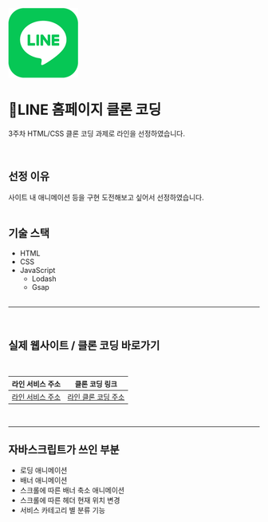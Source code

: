 ![라인 아이콘](./images/favicon.png)

# <strong>🌱LINE 홈페이지 클론 코딩</strong>

3주차 HTML/CSS 클론 코딩 과제로 라인을 선정하였습니다.

<br>

## <strong>선정 이유</strong>

사이트 내 애니메이션 등을 구현 도전해보고 싶어서 선정하였습니다.
<br>
<br>

## <strong>기술 스택</strong>

- HTML
- CSS
- JavaScript
  - Lodash
  - Gsap
    <br>
    <br>

<hr>  
<br>

## <strong>실제 웹사이트 / 클론 코딩 바로가기</strong>

<br>

| 라인 서비스 주소                        | 클론 코딩 링크                                                    |
| --------------------------------------- | ----------------------------------------------------------------- |
| [라인 서비스 주소](https://line.me/ko/) | [라인 클론 코딩 주소](https://playful-eclair-e2793a.netlify.app/) |

<br>
<hr>

## <strong>자바스크립트가 쓰인 부분</strong>

- 로딩 애니메이션
- 배너 애니메이션
- 스크롤에 따른 배너 축소 애니메이션
- 스크롤에 따른 헤더 현재 위치 변경
- 서비스 카테고리 별 분류 기능
